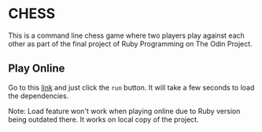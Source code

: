 # CHESS

This is a command line chess game where two players play against each other as part of the final project of Ruby Programming on The Odin Project.

## Play Online

Go to this [link](https://replit.com/@msert/chess) and just click the `run` button. It will take a few seconds to load the dependencies.

Note: Load feature won't work when playing online due to Ruby version being outdated there. It works on local copy of the project.
